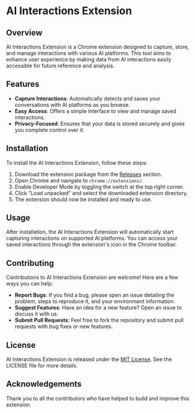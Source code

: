 # AI Interactions Extension

## Overview
AI Interactions Extension is a Chrome extension designed to capture, store, and manage interactions with various AI platforms. This tool aims to enhance user experience by making data from AI interactions easily accessible for future reference and analysis.

## Features
- **Capture Interactions**: Automatically detects and saves your conversations with AI platforms as you browse.
- **Easy Access**: Offers a simple interface to view and manage saved interactions.
- **Privacy-Focused**: Ensures that your data is stored securely and gives you complete control over it.

## Installation
To install the AI Interactions Extension, follow these steps:

1. Download the extension package from the [Releases](#) section.
2. Open Chrome and navigate to `chrome://extensions/`.
3. Enable Developer Mode by toggling the switch at the top right corner.
4. Click "Load unpacked" and select the downloaded extension directory.
5. The extension should now be installed and ready to use.

## Usage
After installation, the AI Interactions Extension will automatically start capturing interactions on supported AI platforms. You can access your saved interactions through the extension's icon in the Chrome toolbar.

## Contributing
Contributions to AI Interactions Extension are welcome! Here are a few ways you can help:

- **Report Bugs**: If you find a bug, please open an issue detailing the problem, steps to reproduce it, and your environment information.
- **Suggest Features**: Have an idea for a new feature? Open an issue to discuss it with us.
- **Submit Pull Requests**: Feel free to fork the repository and submit pull requests with bug fixes or new features.

## License
AI Interactions Extension is released under the [MIT License](LICENSE). See the LICENSE file for more details.

## Acknowledgements
Thank you to all the contributors who have helped to build and improve this extension.

